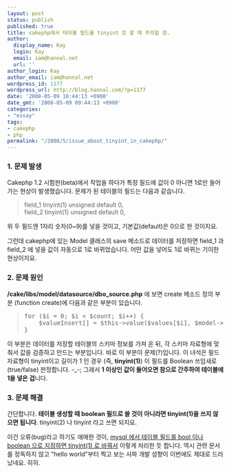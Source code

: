 ```yaml
---
layout: post
status: publish
published: true
title: cakephp에서 테이블 필드를 tinyint 로 할 때 주의할 점.
author:
  display_name: Kay
  login: Kay
  email: iam@hannal.net
  url: ''
author_login: Kay
author_email: iam@hannal.net
wordpress_id: 1177
wordpress_url: http://blog.hannal.com/?p=1177
date: '2008-05-09 18:44:13 +0900'
date_gmt: '2008-05-09 09:44:13 +0900'
categories:
- "essay"
tags:
- cakephp
- php
permalink: "/2008/5/issue_about_tinyint_in_cakephp/"
---
```

<h3>1. 문제 발생</h3>
<p>Cakephp 1.2 시험판(beta)에서 작업을 하다가 특정 필드에 값이 0 아니면 1로만 들어가는 현상이 발생했습니다. 문제가 된 테이블의 필드는 다음과 같습니다.</p>
<blockquote><p>field_1 tinyint(1) unsigned default 0,<br />
field_2 tinyint(1) unsigned default 0,</p></blockquote>
<p>위 두 필드엔 1자리 숫자(0~9)를 넣을 것이고, 기본값(default)은 0으로 한 것이지요.</p>
<p>그런데 cakephp에 있는 Model 클래스의 save 메소드로 데이터를 저장하면 field_1 과 field_2 에 넣을 값이 자동으로 1로 바뀌었습니다. 어떤 값을 넣어도 1로 바뀌는 기이한 현상이지요.</p>
<h3>2. 문제 원인</h3>
<p><strong>/cake/libs/model/datasource/dbo_source.php</strong> 에 보면 create 메소드 정의 부분 (function create)에 다음과 같은 부분이 있습니다.</p>
<blockquote><pre>for ($i = 0; $i < $count; $i++) {
	$valueInsert[] = $this->value($values[$i], $model->getColumnType($fields[$i]));
}
</pre>
</blockquote>
<p>이 부분은 데이터를 저장할 테이블의 스키마 정보를 가져 온 뒤, 각 스키마 자료형에 맞춰서 값을 검증하고 만드는 부분입니다. 바로 이 부분이 문제(?)입니다. 이 녀석은 필드 자료형이 tinyint이고 길이가 1 인 경우 (즉, <strong>tinyint(1)</strong>) 이 필드를 Boolean 쓰임새로(true/false) 판정합니다. -_-; 그래서 <strong>1 이상인 값이 들어오면 참으로 간주하여 테이블에 1을 넣은 겁</strong>니다.</p>
<h3>3. 문제 해결</h3>
<p>간단합니다. <strong>테이블 생성할 때 boolean 필드로 쓸 것이 아니라면 tinyint(1)을 쓰지 않으면 됩니다</strong>. tinyint(2) 나 tinyint 라고 쓰면 되지요.</p>
<p>이건 오류(bug)라고 하기도 애매한 것이, <a href="http://dev.mysql.com/doc/refman/5.0/en/numeric-type-overview.html">mysql 에서 테이블 필드를 bool 이나 boolean 으로 지정하면 tinyint(1) 로 바꿔서</a> 이렇게 처리한 듯 합니다. 역시 관련 문서를 정독하지 않고 "hello world"부터 찍고 보는 사파 개발 성향이 이번에도 제대로 드러났네요. 히히.</p>
